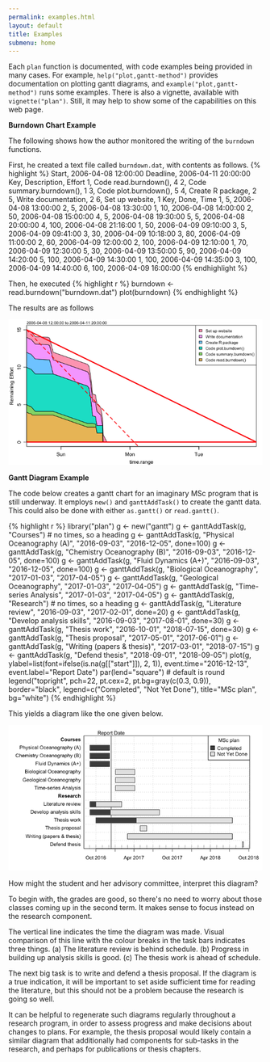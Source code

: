 ```yaml
---
permalink: examples.html
layout: default
title: Examples
submenu: home
---
```


Each `plan` function is documented, with code examples being provided in many
cases.  For example, `help("plot,gantt-method")` provides documentation on
plotting gantt diagrams, and `example("plot,gantt-method")` runs some examples.
There is also a vignette, available with `vignette("plan")`. Still, it may help
to show some of the capabilities on this web page.

**Burndown Chart Example**

The following shows how the author monitored the writing of the `burndown` functions.

First, he created a text file called `burndown.dat`, with contents as follows.
{% highlight %}
Start,    2006-04-08 12:00:00 
Deadline, 2006-04-11 20:00:00 
Key, Description,             Effort
  1, Code read.burndown(),    4
  2, Code summary.burndown(), 1
  3, Code plot.burndown(),    5
  4, Create R package,        2
  5, Write documentation,     2
  6, Set up website,          1
Key, Done,  Time
  1,     5, 2006-04-08 13:00:00
  2,     5, 2006-04-08 13:30:00
  1,    10, 2006-04-08 14:00:00
  2,    50, 2006-04-08 15:00:00
  4,     5, 2006-04-08 19:30:00
  5,     5, 2006-04-08 20:00:00
  4,   100, 2006-04-08 21:16:00
  1,    50, 2006-04-09 09:10:00
  3,     5, 2006-04-09 09:41:00
  3,    30, 2006-04-09 10:18:00
  3,    80, 2006-04-09 11:00:00
  2,    60, 2006-04-09 12:00:00
  2,   100, 2006-04-09 12:10:00
  1,    70, 2006-04-09 12:30:00
  5,    30, 2006-04-09 13:50:00
  5,    90, 2006-04-09 14:20:00
  5,   100, 2006-04-09 14:30:00
  1,   100, 2006-04-09 14:35:00
  3,   100, 2006-04-09 14:40:00
  6,   100, 2006-04-09 16:00:00
{% endhighlight %}

Then, he executed
{% highlight r %}
burndown <- read.burndown("burndown.dat")
plot(burndown)
{% endhighlight %}


<!--
png("burndown.png",width=7,height=4,unit="in",res=100,pointsize=10)
-->
The results are as follows

![burndown](burndown.png)



**Gantt Diagram Example**

The code below creates a gantt chart for an imaginary MSc program that is still
underway. It employs `new()` and `ganttAddTask()` to create the gantt data.
This could also be done with either `as.gantt()` or `read.gantt()`.

<!-- png("gantt.png",width=7,height=4,unit="in",res=100,pointsize=10) -->

{% highlight r %}
library("plan")
g <- new("gantt")
g <- ganttAddTask(g, "Courses") # no times, so a heading
g <- ganttAddTask(g, "Physical Oceanography (A)", "2016-09-03", "2016-12-05", done=100)
g <- ganttAddTask(g, "Chemistry Oceanography (B)", "2016-09-03", "2016-12-05", done=100)
g <- ganttAddTask(g, "Fluid Dynamics (A+)", "2016-09-03", "2016-12-05", done=100)
g <- ganttAddTask(g, "Biological Oceanography", "2017-01-03", "2017-04-05")
g <- ganttAddTask(g, "Geological Oceanography", "2017-01-03", "2017-04-05")
g <- ganttAddTask(g, "Time-series Analysis", "2017-01-03", "2017-04-05")
g <- ganttAddTask(g, "Research") # no times, so a heading
g <- ganttAddTask(g, "Literature review", "2016-09-03", "2017-02-01", done=20)
g <- ganttAddTask(g, "Develop analysis skills", "2016-09-03", "2017-08-01", done=30)
g <- ganttAddTask(g, "Thesis work", "2016-10-01", "2018-07-15", done=30)
g <- ganttAddTask(g, "Thesis proposal", "2017-05-01", "2017-06-01")
g <- ganttAddTask(g, "Writing (papers & thesis)", "2017-03-01", "2018-07-15")
g <- ganttAddTask(g, "Defend thesis", "2018-09-01", "2018-09-05")
plot(g, ylabel=list(font=ifelse(is.na(g[["start"]]), 2, 1)),
     event.time="2016-12-13", event.label="Report Date")
par(lend="square") # default is round
legend("topright", pch=22, pt.cex=2, pt.bg=gray(c(0.3, 0.9)),
       border="black", 
       legend=c("Completed", "Not Yet Done"), title="MSc plan", bg="white")
{% endhighlight %}

This yields a diagram like the one given below.

![gantt](gantt.png)

How might the student and her advisory committee, interpret this diagram?

To begin with, the grades are good, so there's no need to worry
about those classes coming up in the second term. It makes sense to focus
instead on the research component.

The vertical line indicates the time the diagram was made.  Visual comparison
of this line with the colour breaks in the task bars indicates three things.
(a) The literature review is behind schedule.  (b) Progress in building up
analysis skills is good. (c) The thesis work is ahead of schedule.

The next big task is to write and defend a thesis proposal. If the diagram is a
true indication, it will be important to set aside sufficient time for reading
the literature, but this should not be a problem because the research is going
so well.

It can be helpful to regenerate such diagrams regularly throughout a research
program, in order to assess progress and make decisions about changes to plans.
For example, the thesis proposal would likely contain a similar diagram that
additionally had components for sub-tasks in the research, and perhaps for
publications or thesis chapters.
